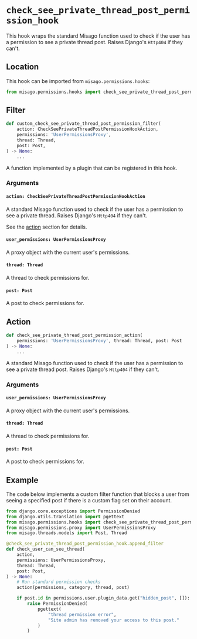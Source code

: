 # `check_see_private_thread_post_permission_hook`

This hook wraps the standard Misago function used to check if the user has a permission to see a private thread post. Raises Django's `Http404` if they can't.


## Location

This hook can be imported from `misago.permissions.hooks`:

```python
from misago.permissions.hooks import check_see_private_thread_post_permission_hook
```


## Filter

```python
def custom_check_see_private_thread_post_permission_filter(
    action: CheckSeePrivateThreadPostPermissionHookAction,
    permissions: 'UserPermissionsProxy',
    thread: Thread,
    post: Post,
) -> None:
    ...
```

A function implemented by a plugin that can be registered in this hook.


### Arguments

#### `action: CheckSeePrivateThreadPostPermissionHookAction`

A standard Misago function used to check if the user has a permission to see a private thread. Raises Django's `Http404` if they can't.

See the [action](#action) section for details.


#### `user_permissions: UserPermissionsProxy`

A proxy object with the current user's permissions.


#### `thread: Thread`

A thread to check permissions for.


#### `post: Post`

A post to check permissions for.


## Action

```python
def check_see_private_thread_post_permission_action(
    permissions: 'UserPermissionsProxy', thread: Thread, post: Post
) -> None:
    ...
```

A standard Misago function used to check if the user has a permission to see a private thread post. Raises Django's `Http404` if they can't.


### Arguments

#### `user_permissions: UserPermissionsProxy`

A proxy object with the current user's permissions.


#### `thread: Thread`

A thread to check permissions for.


#### `post: Post`

A post to check permissions for.


## Example

The code below implements a custom filter function that blocks a user from seeing a specified post if there is a custom flag set on their account.

```python
from django.core.exceptions import PermissionDenied
from django.utils.translation import pgettext
from misago.permissions.hooks import check_see_private_thread_post_permission_hook
from misago.permissions.proxy import UserPermissionsProxy
from misago.threads.models import Post, Thread

@check_see_private_thread_post_permission_hook.append_filter
def check_user_can_see_thread(
    action,
    permissions: UserPermissionsProxy,
    thread: Thread,
    post: Post,
) -> None:
    # Run standard permission checks
    action(permissions, category, thread, post)

    if post.id in permissions.user.plugin_data.get("hidden_post", []):
        raise PermissionDenied(
            pgettext(
                "thread permission error",
                "Site admin has removed your access to this post."
            )
        )
```